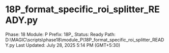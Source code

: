 # 18P_format_specific_roi_splitter_READY.py

Phase: 18
Module: P
Prefix: 18P_
Status: Ready
Path: D:\MAGIC\scripts\phase18\module_P\18P_format_specific_roi_splitter_READY.py
Last Updated: July 28, 2025 5:14 PM (GMT+5:30)